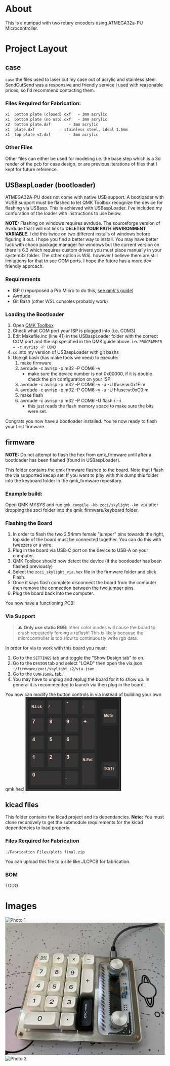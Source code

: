 # About
This is a numpad with two rotary encoders using ATMEGA32a-PU Microcontroller.

# Project Layout
## case
`case` the files used to laser cut my case out of acrylic and stainless steel. SendCutSend was a responsive and friendly service I used with reasonable prices, so I'd recommend contacting them.
### Files Required for Fabrication:
```
x1	bottom plate (closed).dxf 	- 3mm acrylic
x1	bottom plate (no usb).dxf 	- 3mm acrylic
x2	bottom plate.dxf		- 3mm acrylic
x1	plate.dxf			- stainless steel, ideal 1.5mm
x1	top plate v2.dxf		- 3mm acrylic
```
### Other Files
Other files can either be used for modeling i.e. the base.step which is a 3d render of the pcb for case design, or are previous iterations of files that I kept for future reference.
## USBaspLoader (bootloader)
ATMEGA32A-PU does not come with native USB support. A bootloader with VUSB support must be flashed to let QMK Toolbox recognize the device for flashing via USBasp. This is achieved with USBaspLoader.
I've included my confuration of the loader with instructions to use below.

**NOTE:** Flashing on windows requires avrdude. The sourceforge version of Avrdude that I will not link to **DELETES YOUR PATH ENVIRONMENT VARIABLE**. I did this twice on two different installs of windows before figuring it out. I hope you find a better way to install. You may have better luck with choco package manager for windows but the current version on there is 6.3 which requires custom drivers you must place manually in your system32 folder. The other option is WSL however I believe there are still limitations for that to see COM ports. I hope the future has a more dev friendly approach.
### Requirements
 - ISP (I repurposed a Pro Micro to do this, [see qmk's guide](https://github.com/qmk/qmk_firmware/blob/master/docs/isp_flashing_guide.md]))
 - Avrdude
 - Git Bash (other WSL consoles probably work)
### Loading the Bootloader
1. Open [QMK Toolbox](https://github.com/qmk/qmk_toolbox/releases)
2. Check what COM port your ISP is plugged into (i.e. COM3)
3. Edit Makefile.inc (line 41) in the USBaspLoader folder with the correct COM port and the isp specified in the QMK guide above.
		i.e. `PROGRAMMER = -c avrisp -P COM3`
4. `cd` into my version of USBaspLoader with git bashs
5. Use git bash (has make tools we need) to execute:
  	1. make firmware
	2. avrdude -c avrisp -p m32 -P COM6 -v 
		- make sure the device number is not 0x00000, if it is double check the pin configuration on your ISP
	3. avrdude -c avrisp -p m32 -P COM6 -v -u -U lfuse:w:0x1F:m
	4. avrdude -c avrisp -p m32 -P COM6 -v -u -U hfuse:w:0xC0:m
	5. make flash
	6. avrdude -c avrisp -p m32 -P COM6 -U flash:r:-:i
		- this just reads the flash memory space to make sure the bits were set.

Congrats you now have a bootloader installed. You're now ready to flash your first firmware.
## firmware
**NOTE:** Do not attempt to flash the hex from qmk_firmware until after a bootloader has been flashed (found in USBaspLoader).

This folder contains the qmk firmware flashed to the board. Note that I flash the via supported kecap set.
If you want to play with this dump this folder into the keyboard folder in the qmk_firmware repository.
### Example build:
Open QMK MYSYS and run `qmk compile -kb zoci/skylight -km via` after dropping the zoci folder into the qmk_firmware/keyboard folder.
### Flashing the Board
1. In order to flash the two 2.54mm female "jumper" pins towards the right, top side of the board must be connected together. You can do this with tweezers or a wire.
2. Plug in the board via USB-C port on the device to USB-A on your computer.
3. QMK Toolbox should now detect the device (if the bootloader has been flashed previously)
4. Select the `zoci_skylight_via.hex` file in the firmware folder and click Flash.
5. Once it says flash complete disconnect the board from the computer then remove the connection between the two jumper pins.
6. Plug the board back into the computer.

You now have a functioning PCB!
### Via Support
> :warning: **Only use static RGB**: other color modes will cause the board to crash repeatedly forcing a reflash! This is likely because the microcontroller is too slow to continuously write rgb data.

In order for via to work with this board you must:
1. Go to the `SETTINGS` tab and toggle the "Show Design tab" to on.
2. Go to the `DESIGN` tab and select "LOAD" then open the via.json: `./firmware/zoci/skylight_s2/via.json`
3. Go to the `CONFIGURE` tab.
4. You may have to unplug and replug the board for it to show up. In general it is recommended to launch via then plug in the board.

You now can modify the button controls in via instead of building your own qmk hex!
![Via](https://github.com/drakumus/Skylight/blob/master/photos/Via.png)
## kicad files
This folder contains the kicad project and its dependancies.
**Note:** You must clone recursively to get the submodule requirements for the kicad dependencies to load properly.
### Files Required for Fabrication
```
./Fabrication Files/plots final.zip
```

You can upload this file to a site like JLCPCB for fabrication.
### BOM
TODO

# Images
![Photo 1](https://github.com/drakumus/Skylight/blob/master/photos/IMG_1968.png)
![Photo 2](https://github.com/drakumus/Skylight/blob/master/photos/top_with_art.jpg)
![Photo 3](https://github.com/drakumus/Skylight/blob/master/photos/IMG_1967.png)